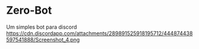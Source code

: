 # Zero-Bot
Um simples bot para discord
https://cdn.discordapp.com/attachments/289891525918195712/444874438597541888/Screenshot_4.png
